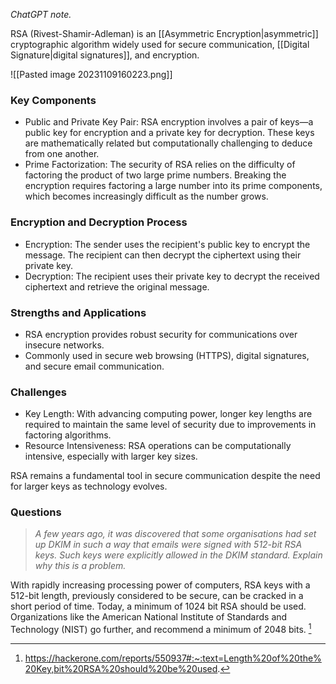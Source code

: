 *ChatGPT note.*

RSA (Rivest-Shamir-Adleman) is an [[Asymmetric Encryption|asymmetric]] cryptographic algorithm widely used for secure communication, [[Digital Signature|digital signatures]], and encryption.

![[Pasted image 20231109160223.png]]

### Key Components

- Public and Private Key Pair: RSA encryption involves a pair of keys—a public key for encryption and a private key for decryption. These keys are mathematically related but computationally challenging to deduce from one another.
- Prime Factorization: The security of RSA relies on the difficulty of factoring the product of two large prime numbers. Breaking the encryption requires factoring a large number into its prime components, which becomes increasingly difficult as the number grows.

### Encryption and Decryption Process

- Encryption: The sender uses the recipient's public key to encrypt the message. The recipient can then decrypt the ciphertext using their private key.
- Decryption: The recipient uses their private key to decrypt the received ciphertext and retrieve the original message.

### Strengths and Applications

- RSA encryption provides robust security for communications over insecure networks.
- Commonly used in secure web browsing (HTTPS), digital signatures, and secure email communication.

### Challenges

- Key Length: With advancing computing power, longer key lengths are required to maintain the same level of security due to improvements in factoring algorithms.
- Resource Intensiveness: RSA operations can be computationally intensive, especially with larger key sizes.

RSA remains a fundamental tool in secure communication despite the need for larger keys as technology evolves.

### Questions
> *A few years ago, it was discovered that some organisations had set up DKIM in such a way that emails were signed with 512-bit RSA keys. Such keys were explicitly allowed in the DKIM standard. Explain why this is a problem.*

With rapidly increasing processing power of computers, RSA keys with a 512-bit length, previously considered to be secure, can be cracked in a short period of time. Today, a minimum of 1024 bit RSA should be used. Organizations like the American National Institute of Standards and Technology (NIST) go further, and recommend a minimum of 2048 bits. [^1]


[^1]: https://hackerone.com/reports/550937#:~:text=Length%20of%20the%20Key,bit%20RSA%20should%20be%20used.